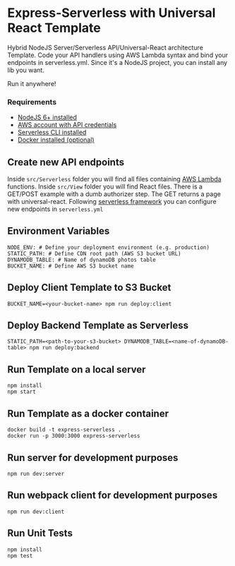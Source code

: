 # Express-Serverless with Universal React Template
Hybrid NodeJS Server/Serverless API/Universal-React architecture Template. Code your API handlers using AWS Lambda syntax and bind your endpoints in serverless.yml. Since it's a NodeJS project, you can install any lib you want.

Run it anywhere! 

### Requirements

- [NodeJS 6+ installed](https://nodejs.org/en/download/)
- [AWS account with API credentials](https://serverless.com/framework/docs/providers/aws/guide/credentials/)
- [Serverless CLI installed](https://serverless.com/framework/docs/providers/aws/guide/installation#installing-the-serverless-framework)
- [Docker installed (optional)](https://docs.docker.com/engine/installation/)

## Create new API endpoints
Inside `src/Serverless` folder you will find all files containing [AWS Lambda](http://docs.aws.amazon.com/lambda/latest/dg/nodejs-prog-model-handler.html) functions. 
Inside `src/View` folder you will find React files.
There is a GET/POST example with a dumb authorizer step. The GET returns a page with universal-react.
Following [serverless framework](https://serverless.com/framework/docs/providers/aws/guide/functions/) you can configure new endpoints in `serverless.yml` 

## Environment Variables
```
NODE_ENV: # Define your deployment environment (e.g. production)
STATIC_PATH: # Define CDN root path (AWS S3 bucket URL)
DYNAMODB_TABLE: # Name of dynamoDB photos table
BUCKET_NAME: # Define AWS S3 bucket name
```

## Deploy Client Template to S3 Bucket
```
BUCKET_NAME=<your-bucket-name> npm run deploy:client
```

## Deploy Backend Template as Serverless
```
STATIC_PATH=<path-to-your-s3-bucket> DYNAMODB_TABLE=<name-of-dynamoDB-table> npm run deploy:backend
```

## Run Template on a local server
```
npm install
npm start
```

## Run Template as a docker container
```
docker build -t express-serverless .
docker run -p 3000:3000 express-serverless
```

## Run server for development purposes
```
npm run dev:server
```

## Run webpack client for development purposes
```
npm run dev:client
```

## Run Unit Tests
```
npm install
npm test
```








